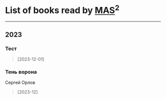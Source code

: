 # List of books read by [MAS](https://my.mail.ru/mail/al.alex/)<sup>2</sup>
---

## 2023

### Тест
> [2023-12-01] 


### Тень ворона
Сергей Орлов
> [2023-12] 



